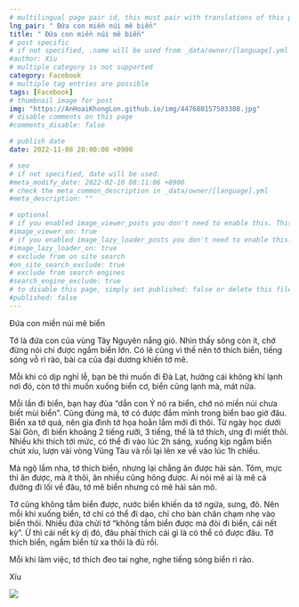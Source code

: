 ```yaml
---
# multilingual page pair id, this must pair with translations of this page. (This name must be unique)
lng_pair: " Đứa con miền núi mê biển"
title: " Đứa con miền núi mê biển"
# post specific
# if not specified, .name will be used from _data/owner/[language].yml
#author: Xíu
# multiple category is not supported
category: Facebook
# multiple tag entries are possible
tags: [Facebook]
# thumbnail image for post
img: "https://AnHoaiKhongLon.github.io/img/447680157503308.jpg"
# disable comments on this page
#comments_disable: false

# publish date
date: 2022-11-08 20:00:00 +0900

# seo
# if not specified, date will be used.
#meta_modify_date: 2022-02-10 08:11:06 +0900
# check the meta_common_description in _data/owner/[language].yml
#meta_description: ""

# optional
# if you enabled image_viewer_posts you don't need to enable this. This is only if image_viewer_posts = false
#image_viewer_on: true
# if you enabled image_lazy_loader_posts you don't need to enable this. This is only if image_lazy_loader_posts = false
#image_lazy_loader_on: true
# exclude from on site search
#on_site_search_exclude: true
# exclude from search engines
#search_engine_exclude: true
# to disable this page, simply set published: false or delete this file
#published: false
---
```


<!-- outline-start -->

Đứa con miền núi mê biển

Tớ là đứa con của vùng Tây Nguyên nắng gió. Nhìn thấy sông còn ít, chớ đừng nói chi được ngắm biển lớn. Có lẽ cũng vì thế nên tớ thích biển, tiếng sóng vỗ rì rào, bài ca của đại dương khiến tớ mê.

Mỗi khi có dịp nghỉ lễ, bạn bè thì muốn đi Đà Lạt, hưởng cái không khí lạnh nơi đó, còn tớ thì muốn xuống biển cơ, biển cũng lạnh mà, mát nữa. 

Mỗi lần đi biển, bạn hay đùa “dẫn con Ý nó ra biển, chớ nó miền núi chưa biết mùi biển”. Cũng đúng mà, tớ có được đắm mình trong biển bao giờ đâu. Biển xa tớ quá, nên gia đình tớ họa hoằn lắm mới đi thôi. Từ ngày học dưới Sài Gòn, đi biển khoảng 2 tiếng rưỡi, 3 tiếng, thế là tớ thích, ưng đi miết thôi. Nhiều khi thích tới mức, có thể đi vào lúc 2h sáng, xuống kịp ngắm biển chút xíu, lượn vài vòng Vũng Tàu và rồi lại lên xe về vào lúc 1h chiều.

Mà ngộ lắm nha, tớ thích biển, nhưng lại chẳng ăn được hải sản. Tôm, mực thì ăn được, mà ít thôi, ăn nhiều cũng hông được. Ai nói mê ai là mê cả đường đi lối về đâu, tớ mê biển nhưng có mê hải sản mô. 

Tớ cũng không tắm biển được, nước biển khiến da tớ ngứa, sưng, đỏ. Nên mỗi khi xuống biển, tớ chỉ có thể đi dạo, chỉ cho bàn chân chạm nhẹ vào biển thôi. Nhiều đứa chửi tớ “không tắm biển được mà đòi đi biển, cái nết kỳ”. Ừ thì cái nết kỳ dị đó, đâu phải thích cái gì là có thể có được đâu. Tớ thích biển, ngắm biển từ xa thôi là đủ rồi. 

Mỗi khi làm việc, tớ thích đeo tai nghe, nghe tiếng sóng biển rì rào.

Xíu

<!-- outline-end -->

<img src= "https://AnHoaiKhongLon.github.io/img/447680157503308.jpg">
